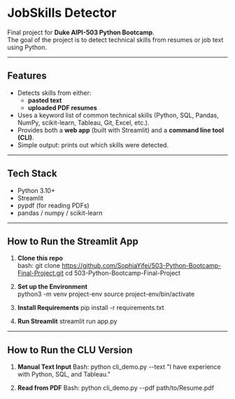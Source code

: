 # JobSkills Detector

Final project for **Duke AIPI-503 Python Bootcamp**.  
The goal of the project is to detect technical skills from resumes or job text using Python.  

---

## Features
- Detects skills from either:
  - **pasted text**  
  - **uploaded PDF resumes**  
- Uses a keyword list of common technical skills (Python, SQL, Pandas, NumPy, scikit-learn, Tableau, Git, Excel, etc.).  
- Provides both a **web app** (built with Streamlit) and a **command line tool (CLI)**.  
- Simple output: prints out which skills were detected.  

---

## Tech Stack
- Python 3.10+  
- Streamlit  
- pypdf (for reading PDFs)  
- pandas / numpy / scikit-learn  

---

## How to Run the Streamlit App

1. **Clone this repo**  
bash:
git clone https://github.com/SophiaYifei/503-Python-Bootcamp-Final-Project.git
cd 503-Python-Bootcamp-Final-Project

2. **Set up the Environment**  
python3 -m venv project-env
source project-env/bin/activate

3. **Install Requirements** 
pip install -r requirements.txt

4. **Run Streamlit** 
streamlit run app.py

---

## How to Run the CLU Version

1. **Manual Text Input**
Bash:
python cli_demo.py --text "I have experience with Python, SQL, and Tableau."

2. **Read from PDF**
Bash:
python cli_demo.py --pdf path/to/Resume.pdf

